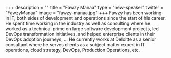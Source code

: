 +++
description = ""
title = "Fawzy Manaa"
type = "new-speaker"
twitter = "FawzyManaa"
image = "fawzy-manaa.jpg"
+++
Fawzy has been working in IT, both sides of development and operations since the start of his career. He spent time working in the industry as well as consulting where he worked as a technical prime on large software development projects, led DevOps transformation initiatives, and helped enterprise clients in their DevOps adoption journeys, … He currently works at Deloitte as a senior consultant where he serves clients as a subject matter expert in IT operations, cloud strategy, DevOps, Production Operations, etc.
